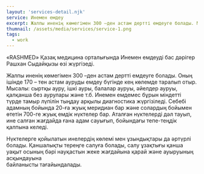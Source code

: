 ```yaml
---
layout: 'services-detail.njk'
service: Инемен емдеу
excerpt: Жалпы иненің көмегімен 300 –ден астам дертті емдеуге болады. Мысалы; сыртқы ауру, ішкі ауры,...
thumnail: /assets/media/services/service-1.png
tags: 
  - work
---
```

«RASHMED» Қазақ медицина орталығында Инемен емдеуді бас дәрігер Рашхан Сыдайқызы өзі жүргізеді.

Жалпы иненің көмегімен 300 –ден астам дертті емдеуге болады. Оның ішінде 170 – тен астам ауруды емдеу
бүгінде кең көлемде таралып отыр. Мысалы: сыртқы ауру, ішкі ауры, балалар ауруы, әйелдер ауруы, қалқанша
без аурулары және т.б. Инемен емдемес бұрын міндетті түрде тамыр лүпілін тыңдау арқылы диагностика
жүргізіледі. Себебі адамның бойында 20-ға жуық меридиан бар және солардың бойымен өтетін 700-ге жуық
емдік нүктелер бар. Аталған нүктелерді дәл тауып, ине салған жағдайда ғана адам сауығып, бойындағы
тепе-теңдік қалпына келеді.

Нүктелерге қойылатын инелердің көлемі мен ұзындықтары да әртүрлі болады. Қаншалықты тереңге салуға болады, 
салу ұзақтығы қанша уақыт осының бәрі науқастын жеке жағдайына қарай және ауыруының асқындауына  
байланысты тағайындалады.
